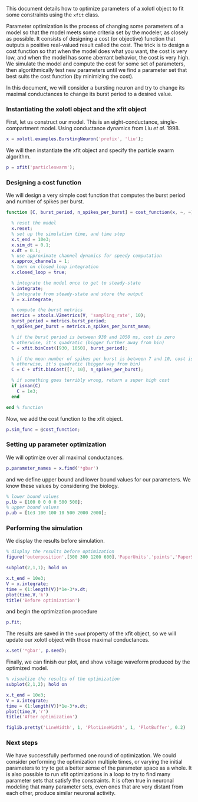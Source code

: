 This document details how to optimize parameters of a xolotl object to fit some constraints using the `xfit` class.

Parameter optimization is the process of changing some parameters of a model so that the model meets some criteria set by the modeler, as closely as possible.
It consists of designing a cost (or objective) function that outputs a positive real-valued result called the cost.
The trick is to design a cost function so that when the model does what you want, the cost is very low,
and when the model has some aberrant behavior, the cost is very high.
We simulate the model and compute the cost for some set of parameters,
then algorithmically test new parameters
until we find a parameter set that best suits the cost function
(by minimizing the cost).

In this document, we will consider a bursting neuron
and try to change its maximal conductances to change its burst period to a desired value.

### Instantiating the xolotl object and the xfit object

First, let us construct our model.
This is an eight-conductance, single-compartment model.
Using conductance dynamics from Liu *et al.* 1998.

```matlab
x = xolotl.examples.BurstingNeuron('prefix', 'liu');
```

We will then instantiate the xfit object
and specify the particle swarm algorithm.

```matlab
p = xfit('particleswarm');
```

### Designing a cost function

We will design a very simple cost function that computes the burst period and number of spikes per burst.

```matlab
function [C, burst_period, n_spikes_per_burst] = cost_function(x, ~, ~)

  % reset the model
  x.reset;
  % set up the simulation time, and time step
  x.t_end = 10e3;
  x.sim_dt = 0.1;
  x.dt = 0.1;
  % use approximate channel dynamics for speedy computation
  x.approx_channels = 1;
  % turn on closed_loop integration
  x.closed_loop = true;

  % integrate the model once to get to steady-state
  x.integrate;
  % integrate from steady-state and store the output
  V = x.integrate;

  % compute the burst metrics
  metrics = xtools.V2metrics(V, 'sampling_rate', 10);
  burst_period = metrics.burst_period;
  n_spikes_per_burst = metrics.n_spikes_per_burst_mean;

  % if the burst period is between 930 and 1050 ms, cost is zero
  % otherwise, it's quadratic (bigger further away from bin)
  C = xfit.binCost([930, 1050], burst_period);

  % if the mean number of spikes per burst is between 7 and 10, cost is zero
  % otherwise, it's quadratic (bigger way from bin)
  C = C + xfit.binCost([7, 10], n_spikes_per_burst);

  % if something goes terribly wrong, return a super high cost
  if isnan(C)
    C = 1e3;
  end

end % function
```

Now, we add the cost function to the xfit object.

```matlab
p.sim_func = @cost_function;
```

### Setting up parameter optimization

We will optimize over all maximal conductances.

```matlab
p.parameter_names = x.find('*gbar')
```

and we define upper bound and lower bound values for our parameters.
We know these values by considering the biology.

```matlab
% lower bound values
p.lb = [100 0 0 0 0 500 500];
% upper bound values
p.ub = [1e3 100 100 10 500 2000 2000];
```

### Performing the simulation

We display the results before simulation.

```matlab
% display the results before optimization
figure('outerposition',[300 300 1200 600],'PaperUnits','points','PaperSize',[1200 600]); hold on

subplot(2,1,1); hold on

x.t_end = 10e3;
V = x.integrate;
time = (1:length(V))*1e-3*x.dt;
plot(time,V,'k')
title('Before optimization')
```

and begin the optimization procedure

```matlab
p.fit;
```

The results are saved in the `seed` property of the xfit object,
so we will update our xolotl object with those maximal conductances.

```matlab
x.set('*gbar', p.seed);
```

Finally, we can finish our plot, and show voltage waveform produced by the optimized model.

```matlab
% visualize the results of the optimization
subplot(2,1,2); hold on

x.t_end = 10e3;
V = x.integrate;
time = (1:length(V))*1e-3*x.dt;
plot(time,V,'r')
title('After optimization')

figlib.pretty('LineWidth', 1, 'PlotLineWidth', 1, 'PlotBuffer', 0.2)
```

### Next steps

We have successfully performed one round of optimization.
We could consider performing the optimization multiple times,
or varying the initial parameters to try to get a better sense
of the parameter space as a whole.
It is also possible to run xfit optimizations in a loop
to try to find many parameter sets that satisfy the constraints.
It is often true in neuronal modeling that many parameter sets, even ones that are very distant from each other, produce similar neuronal activity.
